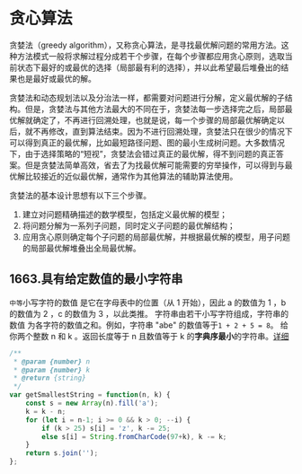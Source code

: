 # 贪心算法
贪婪法（greedy algorithm），又称贪心算法，是寻找最优解问题的常用方法。这种方法模式一般将求解过程分成若干个步骤，在每个步骤都应用贪心原则，选取当前状态下最好的或最优的选择（局部最有利的选择），并以此希望最后堆叠出的结果也是最好或最优的解。

贪婪法和动态规划法以及分治法一样，都需要对问题进行分解，定义最优解的子结构。但是，贪婪法与其他方法最大的不同在于，贪婪法每一步选择完之后，局部最优解就确定了，不再进行回溯处理，也就是说，每一个步骤的局部最优解确定以后，就不再修改，直到算法结束。因为不进行回溯处理，贪婪法只在很少的情况下可以得到真正的最优解，比如最短路径问题、图的最小生成树问题。大多数情况下，由于选择策略的“短视”，贪婪法会错过真正的最优解，得不到问题的真正答案。但是贪婪法简单高效，省去了为找最优解可能需要的穷举操作，可以得到与最优解比较接近的近似最优解，通常作为其他算法的辅助算法使用。

贪婪法的基本设计思想有以下三个步骤。
1. 建立对问题精确描述的数学模型，包括定义最优解的模型；
2. 将问题分解为一系列子问题，同时定义子问题的最优解结构；
3. 应用贪心原则确定每个子问题的局部最优解，并根据最优解的模型，用子问题的局部最优解堆叠出全局最优解。

## 1663.具有给定数值的最小字符串
`中等`小写字符的数值 是它在字母表中的位置（从 1 开始），因此 a 的数值为 1 ，b 的数值为 2 ，c 的数值为 3 ，以此类推。
字符串由若干小写字符组成，字符串的数值 为各字符的数值之和。例如，字符串 "abe" 的数值等于`1 + 2 + 5 = 8`。
给你两个整数 n 和 k 。返回长度等于 n 且数值等于 k 的**字典序最小**的字符串。[详细](https://leetcode-cn.com/problems/smallest-string-with-a-given-numeric-value/)

```js
/**
 * @param {number} n
 * @param {number} k
 * @return {string}
 */
var getSmallestString = function(n, k) {
    const s = new Array(n).fill('a');
    k = k - n;
    for (let i = n-1; i >= 0 && k > 0; --i) {
        if (k > 25) s[i] = 'z', k -= 25;
        else s[i] = String.fromCharCode(97+k), k -= k;
    }
    return s.join('');
};
```
